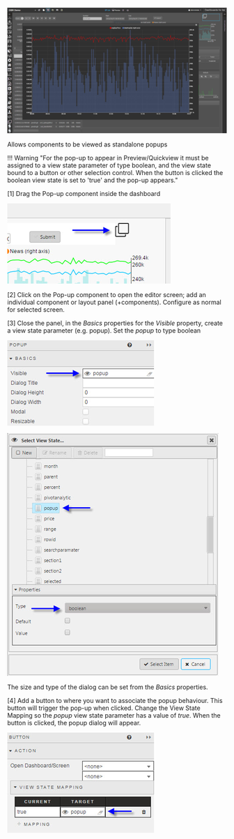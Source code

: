 
![Screenshot](img/popupobr.jpg)

Allows components to be viewed as standalone popups

!!! Warning "For the pop-up to appear in Preview/Quickview it must be assigned to a view state parameter of type boolean, and the view state bound to a button or other selection control. When the button is clicked the boolean view state is set to 'true' and the pop-up appears."

[1] Drag the Pop-up component inside the dashboard

![Screenshot](img/popuphtmllight.jpg)

[2] Click on the Pop-up component to open the editor screen; add an individual component or layout panel (+components).  Configure as normal for selected screen.

[3] Close the panel, in the _Basics_ properties for the _Visible_ property,  create a view state parameter (e.g. popup).  Set the _popup_ to type boolean

![Screenshot](img/popuppropertieshtmllight.jpg)

![Screenshot](img/popupboolean.jpg)

The size and type of the dialog can be set from the _Basics_ properties.

[4] Add a button to where you want to associate the popup behaviour. This button will trigger the pop-up when clicked. Change the View State Mapping so the _popup_ view state parameter has a value of _true_. When the button is clicked, the popup dialog will appear.

![Screenshot](img/popupbuttonhtmllight.jpg)



